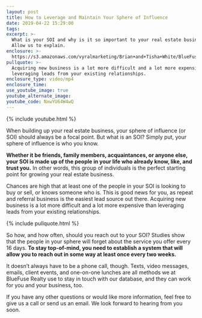 ```yaml
---
layout: post
title: How to Leverage and Maintain Your Sphere of Influence
date: 2019-04-22 15:29:00
tags:
excerpt: >-
  What is your SOI and why is it so important to your real estate business?
  Allow us to explain.
enclosure: >-
  https://s3.amazonaws.com/vyralmarketing/Brian+and+Tisha+White/BlueFuse+Realty-+Your+Sphere+of+Influence+and+How+to+Maintain+It.mp4
pullquote: >-
  Acquiring new business is a lot more difficult and a lot more expensive than
  leveraging leads from your existing relationships.
enclosure_type: video/mp4
enclosure_time:
use_youtube_image: true
youtube_alternate_image:
youtube_code: NxwYU64W4wQ
---
```


{% include youtube.html %}

When building up your real estate business, your sphere of influence (or SOI) should always be a focal point. But what is an SOI? Simply put, your sphere of influence is who you know.&nbsp;

**Whether it be friends, family members, acquaintances, or anyone else, your SOI is made up of the people in your life who already know, like, and trust you.** In other words, this group of individuals is the perfect starting point for growing your real estate business.&nbsp;

Chances are high that at least one of the people in your SOI is looking to buy or sell, or knows someone who is. This is good news for you, as repeat and referral business is the easiest lead source out there. Acquiring new business is a lot more difficult and a lot more expensive than leveraging leads from your existing relationships.&nbsp;

{% include pullquote.html %}

So how, and how often, should you reach out to your SOI? Studies show that the people in your sphere will forget about the service you offer every 16 days. **To stay top-of-mind, you need to establish a system that will allow you to reach out in some way at least once every two weeks.**&nbsp;

It doesn’t always have to be a phone call, though. Texts, video messages, emails, client events, and one-on-one lunches are all methods we at BlueFuse Realty use to stay in touch with our database, and they can work for you and your business, too.&nbsp;

If you have any other questions or would like more information, feel free to give us a call or send us an email. We look forward to hearing from you soon.